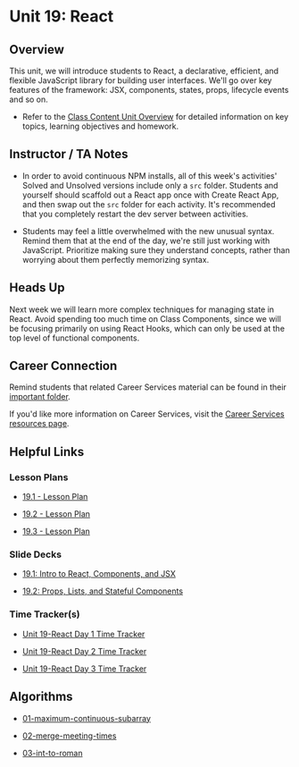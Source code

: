 # Unit 19: React

## Overview

This unit, we will introduce students to React, a declarative, efficient, and flexible JavaScript library for building user interfaces. We'll go over key features of the framework: JSX, components, states, props, lifecycle events and so on.

  * Refer to the [Class Content Unit Overview](../../../01-Class-Content/19-React/README.md) for detailed information on key topics, learning objectives and homework.

## Instructor / TA Notes

* In order to avoid continuous NPM installs, all of this week's activities' Solved and Unsolved versions include only a `src` folder. Students and yourself should scaffold out a React app once with Create React App, and then swap out the `src` folder for each activity. It's recommended that you completely restart the dev server between activities.

* Students may feel a little overwhelmed with the new unusual syntax. Remind them that at the end of the day, we're still just working with JavaScript. Prioritize making sure they understand concepts, rather than worrying about them perfectly memorizing syntax.

## Heads Up

Next week we will learn more complex techniques for managing state in React. Avoid spending too much time on Class Components, since we will be focusing primarily on using React Hooks, which can only be used at the top level of functional components.

## Career Connection
Remind students that related Career Services material can be found in their [important folder](../../../01-Class-Content/19-React/04-Important/CAREER-CONNECTION.md).

If you'd like more information on Career Services, visit the [Career Services resources page](https://mycareerspot.org/).

## Helpful Links

### Lesson Plans

  * [19.1 - Lesson Plan](01-Day_Intro-React/19.1-LESSON-PLAN.md)

  * [19.2 - Lesson Plan](02-Day_Props-Lists-Stateful/19.2-LESSON-PLAN.md)

  * [19.3 - Lesson Plan](03-Day_React-Router/19.3-LESSON-PLAN.md)

### Slide Decks

  * [19.1: Intro to React, Components, and JSX](https://docs.google.com/presentation/d/1M35LtiiJlAmDK27cjyifhbhvcTAoYaUF7-9s6k6ZIP8/edit?usp=sharing)

  * [19.2: Props, Lists, and Stateful Components](https://docs.google.com/presentation/d/18Q6g_4tMD01MyMUw8euaoldLHdJgJodbbd5XSzXV8UQ/edit?usp=sharing)


### Time Tracker(s)

  * [Unit 19-React Day 1 Time Tracker](https://docs.google.com/spreadsheets/d/1FW-TdKwx-Kxrj8FgsBC1WwaX_U2z8mGikRnT8oUYU6U/edit#gid=1012596571)

  * [Unit 19-React Day 2 Time Tracker](https://docs.google.com/spreadsheets/d/1nK5WnZMudSzo7mAkiDdfCEEb2ihM9ooU/edit#gid=1423861022)

  * [Unit 19-React Day 3 Time Tracker](https://docs.google.com/spreadsheets/d/1agZoqXM_xk9RjwW2W2Zcgep8L-i6s9zseHok_Q6ULeM/edit?usp=sharing)

## Algorithms

  * [01-maximum-continuous-subarray](../../../01-Class-Content/19-React/03-Algorithms/01-maximum-continuous-subarray)

  * [02-merge-meeting-times](../../../01-Class-Content/19-React/03-Algorithms/02-merge-meeting-times)

  * [03-int-to-roman](../../../01-Class-Content/19-React/03-Algorithms/03-int-to-roman)
